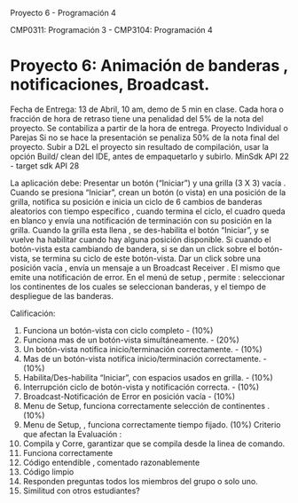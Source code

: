 Proyecto 6 - Programación 4

CMP0311: Programación 3 - CMP3104: Programación 4
# Proyecto 6: Animación de  banderas , notificaciones, Broadcast.
Fecha de Entrega: 13 de Abril, 10 am, demo de 5 min en clase.
Cada hora o fracción de hora  de retraso tiene una penalidad del 5% de la nota 
del proyecto. Se contabiliza a partir de la hora de entrega.
Proyecto Individual o Parejas
Si no se hace la presentación se penaliza 50% de la nota final del proyecto. 
Subir a D2L el proyecto sin resultado de compilación, usar la opción Build/
clean del IDE, antes de empaquetarlo y subirlo.
MinSdk  API 22 - target sdk API 28 

La aplicación debe:
Presentar un botón (“Iniciar”)  y una grilla  (3 X 3) vacía .
Cuando se presiona “Iniciar”, crean un botón (o vista) en una posición de la 
grilla, notifica su  posición e inicia un ciclo de 6 cambios de banderas  aleatorios 
con tiempo específico , cuando termina el ciclo, el cuadro queda en blanco y 
envía una notificación de terminación con su posición en la grilla.
Cuando la grilla esta llena , se des-habilita el botón “Iniciar”, y se vuelve ha 
habilitar cuando hay alguna posición disponible.
Si cuando el botón-vista  esta cambiando de bandera,  si se dan un click sobre el 
botón-vista, se termina su ciclo de este botón-vista.
Dar un click sobre una posición vacía ,  envía un mensaje a un  Broadcast 
Receiver . El mismo que emite una notificación de error.
En el menú de setup , permite : seleccionar los continentes de los cuales se 
seleccionan banderas, y el tiempo de despliegue de las banderas. 

Calificación:
1) Funciona un botón-vista con ciclo completo - (10%)
2) Funciona mas de un botón-vista simultáneamente. - (20%)
3) Un botón-vista notifica inicio/terminación correctamente. - (10%)
4) Mas de un botón-vista notifica inicio/terminación correctamente. - (10%)
5) Habilita/Des-habilita “Iniciar”, con espacios usados en grilla. - (10%)
6) Interrupción ciclo de botón-vista y notificación correcta. -  (10%)
7) Broadcast-Notificación de Error en posición vacía - (10%)
8) Menu de Setup, funciona correctamente selección de continentes . (10%)
9) Menu de Setup, , funciona correctamente tiempo fijado. (10%)
Criterio que afectan la Evaluación :
1) Compila y Corre, garantizar que se compila desde la linea de comando. 
2) Funciona correctamente
3) Código entendible , comentado razonablemente
4) Código limpio
5) Responden preguntas todos los miembros del grupo o solo uno. 
6) Similitud con otros estudiantes? 
